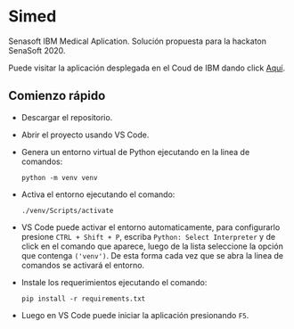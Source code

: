 # Simed

Senasoft IBM Medical Aplication. Solución propuesta para la hackaton SenaSoft 2020.

Puede visitar la aplicación desplegada en el Coud de IBM dando click [Aquí](simed.myblemix.net).

## Comienzo rápido

- Descargar el repositorio.
- Abrir el proyecto usando VS Code.
- Genera un entorno virtual de Python ejecutando en la linea de comandos:

  ```
  python -m venv venv
  ```

- Activa el entorno ejecutando el comando:

  ```
  ./venv/Scripts/activate
  ```

- VS Code puede activar el entorno automaticamente, para configurarlo presione `CTRL + Shift + P`, escriba `Python: Select Interpreter` y de click en el comando que aparece, luego de la lista seleccione la opción que contenga `('venv')`. De esta forma cada vez que se abra la linea de comandos se activará el entorno.

- Instale los requerimientos ejecutando el comando:

  ```
  pip install -r requirements.txt
  ```

- Luego en VS Code puede iniciar la aplicación presionando `F5`.
